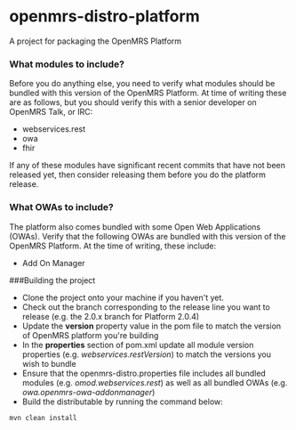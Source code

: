 openmrs-distro-platform
=======================

A project for packaging the OpenMRS Platform

### What modules to include?

Before you do anything else, you need to verify what modules should be bundled with this version of the OpenMRS Platform. At time of writing these are as follows, but you should verify this with a senior developer on OpenMRS Talk, or IRC:

 * webservices.rest
 * owa
 * fhir

If any of these modules have significant recent commits that have not been released yet, then consider releasing them before you do the platform release.

### What OWAs to include?

The platform also comes bundled with some Open Web Applications (OWAs). Verify that the following OWAs are bundled with this version of the OpenMRS Platform. At the time of writing, these include:

* Add On Manager 

###Building the project
 * Clone the project onto your machine if you haven't yet.
 * Check out the branch corresponding to the release line you want to release (e.g. the 2.0.x branch for Platform 2.0.4)
 * Update the **version** property value in the pom file to match the version of OpenMRS platform you're building
 * In the **properties** section of pom.xml update all module version properties (e.g. *webservices.restVersion*) to match the versions you wish to bundle
 * Ensure that the openmrs-distro.properties file includes all bundled modules (e.g. *omod.webservices.rest*) as well as all bundled OWAs (e.g. *owa.openmrs-owa-addonmanager*)
 * Build the distributable by running the command below: 
 
  ``` 
  mvn clean install
  ```
